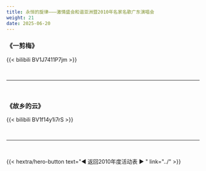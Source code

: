 ```yaml
---
title: 永恒的旋律———激情盛会和谐亚洲暨2010年名家名歌广东演唱会
weight: 21
date: 2025-06-20
---
```


### 《一剪梅》

{{< bilibili BV1J7411P7jm >}}

<br>
<hr>
<br>


### 《故乡的云》

{{< bilibili BV1f14y1i7rS >}}

<br>
<hr>
<br>

{{< hextra/hero-button text="◀ 返回2010年度活动表 ▶ " link="../" >}}